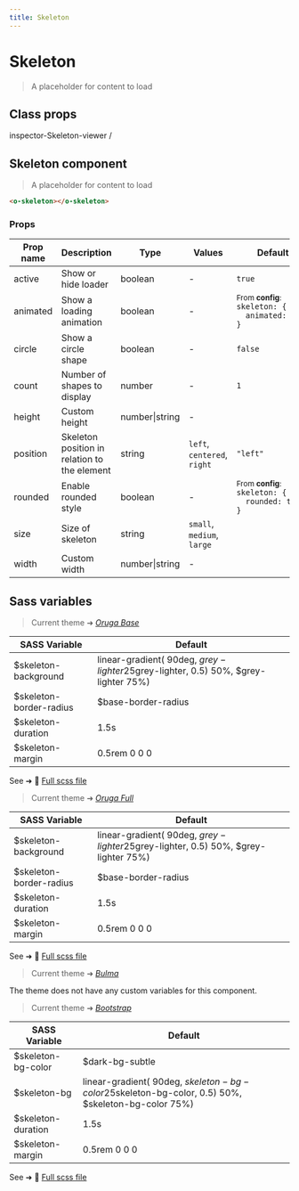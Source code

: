 ```yaml
---
title: Skeleton
---
```


# Skeleton

<div class="vp-doc">

> A placeholder for content to load

<Carbon />
</div>

<div class="vp-example">
</div>
<div class="vp-example">

## Class props

inspector-Skeleton-viewer /

</div>

<div class="vp-doc">

## Skeleton component

> A placeholder for content to load

```html
<o-skeleton></o-skeleton>
```

### Props

| Prop name | Description                                  | Type           | Values                      | Default                                                                                                                                           |
| --------- | -------------------------------------------- | -------------- | --------------------------- | ------------------------------------------------------------------------------------------------------------------------------------------------- |
| active    | Show or hide loader                          | boolean        | -                           | <code style='white-space: nowrap; padding: 0;'>true</code>                                                                                        |
| animated  | Show a loading animation                     | boolean        | -                           | <div><small>From <b>config</b>:</small></div><code style='white-space: nowrap; padding: 0;'>skeleton: {<br>&nbsp;&nbsp;animated: true<br>}</code> |
| circle    | Show a circle shape                          | boolean        | -                           | <code style='white-space: nowrap; padding: 0;'>false</code>                                                                                       |
| count     | Number of shapes to display                  | number         | -                           | <code style='white-space: nowrap; padding: 0;'>1</code>                                                                                           |
| height    | Custom height                                | number\|string | -                           |                                                                                                                                                   |
| position  | Skeleton position in relation to the element | string         | `left`, `centered`, `right` | <code style='white-space: nowrap; padding: 0;'>"left"</code>                                                                                      |
| rounded   | Enable rounded style                         | boolean        | -                           | <div><small>From <b>config</b>:</small></div><code style='white-space: nowrap; padding: 0;'>skeleton: {<br>&nbsp;&nbsp;rounded: true<br>}</code>  |
| size      | Size of skeleton                             | string         | `small`, `medium`, `large`  |                                                                                                                                                   |
| width     | Custom width                                 | number\|string | -                           |                                                                                                                                                   |

</div>

<div class="vp-doc">

## Sass variables

<div class="theme-orugabase">

> Current theme ➜ _[Oruga Base](https://github.com/oruga-ui/theme-oruga)_

| SASS Variable           | Default                                                                                      |
| ----------------------- | -------------------------------------------------------------------------------------------- |
| $skeleton-background    | linear-gradient( 90deg, $grey-lighter 25%,  rgba($grey-lighter, 0.5) 50%, $grey-lighter 75%) |
| $skeleton-border-radius | $base-border-radius                                                                          |
| $skeleton-duration      | 1.5s                                                                                         |
| $skeleton-margin        | 0.5rem 0 0 0                                                                                 |

See ➜ 📄 [Full scss file](https://github.com/oruga-ui/theme-oruga/tree/main/src/assets/scss/components/_skeleton.scss)

</div><div class="theme-orugafull">

> Current theme ➜ _[Oruga Full](https://github.com/oruga-ui/theme-oruga)_

| SASS Variable           | Default                                                                                      |
| ----------------------- | -------------------------------------------------------------------------------------------- |
| $skeleton-background    | linear-gradient( 90deg, $grey-lighter 25%,  rgba($grey-lighter, 0.5) 50%, $grey-lighter 75%) |
| $skeleton-border-radius | $base-border-radius                                                                          |
| $skeleton-duration      | 1.5s                                                                                         |
| $skeleton-margin        | 0.5rem 0 0 0                                                                                 |

See ➜ 📄 [Full scss file](https://github.com/oruga-ui/theme-oruga/tree/main/src/assets/scss/components/_skeleton.scss)

</div><div class="theme-bulma">

> Current theme ➜ _[Bulma](https://github.com/oruga-ui/theme-bulma)_

<p>The theme does not have any custom variables for this component.</p>
</div><div class="theme-bootstrap">

> Current theme ➜ _[Bootstrap](https://github.com/oruga-ui/theme-bootstrap)_

| SASS Variable      | Default                                                                                                     |
| ------------------ | ----------------------------------------------------------------------------------------------------------- |
| $skeleton-bg-color | $dark-bg-subtle                                                                                             |
| $skeleton-bg       | linear-gradient( 90deg, $skeleton-bg-color 25%,  rgba($skeleton-bg-color, 0.5) 50%, $skeleton-bg-color 75%) |
| $skeleton-duration | 1.5s                                                                                                        |
| $skeleton-margin   | 0.5rem 0 0 0                                                                                                |

See ➜ 📄 [Full scss file](https://github.com/oruga-ui/theme-bootstrap/tree/main/src/assets/scss/components/_skeleton.scss)

</div>

</div>

